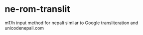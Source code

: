 ne-rom-translit
===============

m17n input method for nepali similar to Google transliteration and unicodenepali.com
